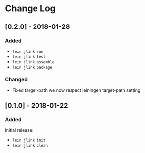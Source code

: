 # Change Log

## [0.2.0] - 2018-01-28
### Added

* `lein jlink run`
* `lein jlink test`
* `lein jlink assemble`
* `lein jlink package`

### Changed
* Fixed target-path we now respect leiningen target-path setting

## [0.1.0] - 2018-01-22
### Added
Initial release:
* `lein jlink init`
* `lein jlink clean`
